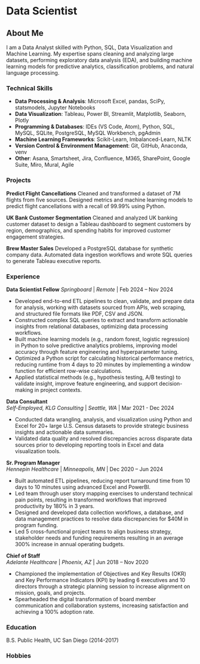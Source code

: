 # Data Scientist

## About Me
I am a Data Analyst skilled with Python, SQL, Data Visualization and Machine Learning. My expertise spans cleaning and analyzing large datasets, performing exploratory data analysis (EDA), and building machine learning models for predictive analytics, classification problems, and natural language processing. 

### Technical Skills
- **Data Processing & Analysis**: Microsoft Excel, pandas, SciPy, statsmodels, Jupyter Notebooks  
- **Data Visualization**: Tableau, Power BI, Streamlit, Matplotlib, Seaborn, Plotly  
- **Programming & Databases**: IDEs (VS Code, Atom), Python, SQL, MySQL, SQLite, PostgreSQL, MySQL Workbench, pgAdmin  
- **Machine Learning Frameworks**: Scikit-Learn, Imbalanced-Learn, NLTK  
- **Version Control & Environment Management**: Git, GitHub, Anaconda, venv  
- **Other**: Asana, Smartsheet, Jira, Confluence, M365, SharePoint, Google Suite, Miro, Mural, Agile  

### Projects
**Predict Flight Cancellations**
Cleaned and transformed a dataset of 7M flights from five sources. Designed metrics and machine learning models to predict flight cancellations with a recall of 99.99% using Python.

**UK Bank Customer Segmentation**
Cleaned and analyzed UK banking customer dataset to design a Tableau dashboard to segment customers by region, demographics, and spending habits for improved customer engagement strategies.   

**Brew Master Sales**
Developed a PostgreSQL database for synthetic company data. Automated data ingestion workflows and wrote SQL queries to generate Tableau executive reports.

### Experience

**Data Scientist Fellow**
*Springboard* | *Remote* | Feb 2024 – Nov 2024
-	Developed end-to-end ETL pipelines to clean, validate, and prepare data for analysis, working with datasets sourced from APIs, web scraping, and structured file formats like PDF, CSV and JSON.
-	Constructed complex SQL queries to extract and transform actionable insights from relational databases, optimizing data processing workflows.
-	Built machine learning models (e.g., random forest, logistic regression) in Python to solve predictive analytics problems, improving model accuracy through feature engineering and hyperparameter tuning.
-	Optimized a Python script for calculating historical performance metrics, reducing runtime from 4 days to 20 minutes by implementing a window function for efficient row-wise calculations.
-	Applied statistical methods (e.g., hypothesis testing, A/B testing) to validate insight, improve feature engineering, and support decision-making in project contexts.

**Data Consultant**  
*Self-Employed, KLG Consulting* | *Seattle, WA* | Mar 2021 - Dec 2024  
- Conducted data wrangling, analysis, and visualization using Python and Excel for 20+ large U.S. Census datasets to provide strategic business insights and actionable data summaries.  
- Validated data quality and resolved discrepancies across disparate data sources prior to developing reporting tools in Excel and data visualization tools.  

**Sr. Program Manager**  
*Hennepin Healthcare* | *Minneapolis, MN* | Dec 2020 – Jun 2024
- Built automated ETL pipelines, reducing report turnaround time from 10 days to 10 minutes using advanced Excel and PowerBI.  
- Led team through user story mapping exercises to understand technical pain points, resulting in transformed workflows that improved productivity by 180% in 3 years.  
- Designed and developed data collection workflows, a database, and data management practices to resolve data discrepancies for $40M in program funding.  
- Led 5 cross-functional project teams to align business strategy, stakeholder needs and funding requirements resulting in an average 300% increase in annual operating budgets.  

**Chief of Staff**  
*Adelante Healthcare* | *Phoenix, AZ* | Jun 2018 – Nov 2020
- Championed the implementation of Objectives and Key Results (OKR) and Key Performance Indicators (KPI) by leading 6 executives and 10 directors through a strategic planning session to increase alignment on mission, goals, and projects.  
- Spearheaded the digital transformation of board member communication and collaboration systems, increasing satisfaction and achieving a 100% adoption rate.

### Education
B.S. Public Health, UC San Diego (2014-2017)

### Hobbies

